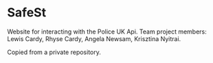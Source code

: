 # SafeSt
Website for interacting with the Police UK Api.
Team project members: Lewis Cardy, Rhyse Cardy, Angela Newsam, Krisztina Nyitrai.

Copied from a private repository.
